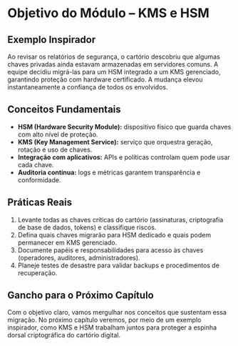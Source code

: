 # Objetivo do Módulo – KMS e HSM

## Exemplo Inspirador

Ao revisar os relatórios de segurança, o cartório descobriu que algumas chaves privadas ainda estavam armazenadas em servidores comuns. A equipe decidiu migrá-las para um HSM integrado a um KMS gerenciado, garantindo proteção com hardware certificado. A mudança elevou instantaneamente a confiança de todos os envolvidos.

## Conceitos Fundamentais

- **HSM (Hardware Security Module):** dispositivo físico que guarda chaves com alto nível de proteção.
- **KMS (Key Management Service):** serviço que orquestra geração, rotação e uso de chaves.
- **Integração com aplicativos:** APIs e políticas controlam quem pode usar cada chave.
- **Auditoria contínua:** logs e métricas garantem transparência e conformidade.

## Práticas Reais

1. Levante todas as chaves críticas do cartório (assinaturas, criptografia de base de dados, tokens) e classifique riscos.
2. Defina quais chaves migrarão para HSM dedicado e quais podem permanecer em KMS gerenciado.
3. Documente papéis e responsabilidades para acesso às chaves (operadores, auditores, administradores).
4. Planeje testes de desastre para validar backups e procedimentos de recuperação.

## Gancho para o Próximo Capítulo

Com o objetivo claro, vamos mergulhar nos conceitos que sustentam essa migração. No próximo capítulo veremos, por meio de um exemplo inspirador, como KMS e HSM trabalham juntos para proteger a espinha dorsal criptográfica do cartório digital.
